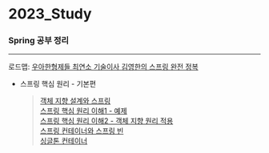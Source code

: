 # 2023_Study

### Spring 공부 정리
***
로드맵: [우아한형제들 최연소 기술이사 김영한의 스프링 완전 정복](https://www.inflearn.com/roadmaps/373, "로드맵 링크")   



* 스프링 핵심 원리 - 기본편   
  > [객체 지향 설계와 스프링](https://github.com/keke5149/2023_Study/blob/main/Spring/TIL_230104.md)<br/>
  > [스프링 핵심 원리 이해1 - 예제](https://github.com/keke5149/2023_Study/blob/main/Spring/TIL_230105.md)<br/>
  > [스프링 핵심 원리 이해2 - 객체 지향 원리 적용](https://github.com/keke5149/2023_Study/blob/main/Spring/TIL_230106.md)<br/>
  > [스프링 컨테이너와 스프링 빈](https://github.com/keke5149/2023_Study/blob/main/Spring/TIL_230111.md)<br/>
  > [싱글톤 컨테이너](https://github.com/keke5149/2023_Study/blob/main/Spring/TIL_230114.md)<br/>
